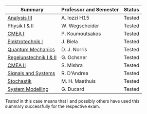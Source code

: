 | Summary | Professor and Semester | Status |
| ------------- |-------------|-------------|
| [Analysis III](https://gitlab.ethz.ch/ZFSG/H2015_AnalysisIII_Iozzi) | A. Iozzi H15 | Tested |
| [Physik I & II](https://gitlab.ethz.ch/ZFSG/H2015_Physik_Wegschneider) | W. Wegscheider | Tested |
| [CMEA I](https://gitlab.ethz.ch/ZFSG/F2016_CMEA_Koumoutsakos) | P. Koumoutsakos | Tested |
| [Elektrotechnik I](https://gitlab.ethz.ch/ZFSG/F2016_ElektrotechnikI_Biela) | J. Biela | Tested |
| [Quantum Mechanics](https://gitlab.ethz.ch/ZFSG/F2016_QuantumMechanics_Norris) | D. J. Norris | Tested |
| [Regelunstechnik I & II](https://gitlab.ethz.ch/ZFSG/F2016_RegelungstechnikII_Ochsner) | G. Ochsner | Tested |
| [CMEA II](https://gitlab.ethz.ch/ZFSG/H2016_CMEAII_Mishra) | S. Mishra | Tested |
| [Signals and Systems](https://gitlab.ethz.ch/ZFSG/H2016_SignalsAndSystems_DAndrea) | R. D'Andrea | Tested |
| [Stochastik](https://gitlab.ethz.ch/ZFSG/H2016_Stochastik_Maathuis) | M. H. Maathuis | Tested |
| [System Modelling](https://gitlab.ethz.ch/ZFSG/H2016_SystemModeling_Ducard) | G. Ducard | Tested |

_Tested_ in this case means that I and possibly others have used this summary successfully for the respective exam.